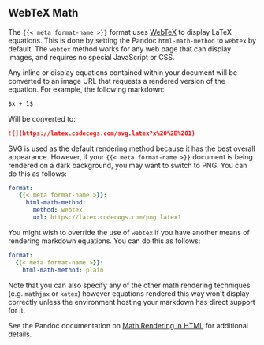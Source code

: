 ## WebTeX Math

The `{{< meta format-name >}}` format uses [WebTeX](https://github.com/KTHse/webtex) to display LaTeX equations. This is done by setting the Pandoc `html-math-method` to `webtex` by default. The `webtex` method works for any web page that can display images, and requires no special JavaScript or CSS.

Any inline or display equations contained within your document will be converted to an image URL that requests a rendered version of the equation. For example, the following markdown:

``` markdown
$x + 1$
```

Will be converted to:

``` markdown
![](https://latex.codecogs.com/svg.latex?x%20%2B%201)
```

SVG is used as the default rendering method because it has the best overall appearance. However, if your `{{< meta format-name >}}` document is being rendered on a dark background, you may want to switch to PNG. You can do this as follows:

``` yaml
format:
   {{< meta format-name >}}:
     html-math-method: 
       method: webtex
       url: https://latex.codecogs.com/png.latex?
```

You might wish to override the use of `webtex` if you have another means of rendering markdown equations. You can do this as follows:

``` yaml
format:
  {{< meta format-name >}}:
    html-math-method: plain
```

Note that you can also specify any of the other math rendering techniques (e.g. `mathjax` or `katex`) however equations rendered this way won't display correctly unless the environment hosting your markdown has direct support for it.

See the Pandoc documentation on [Math Rendering in HTML](https://pandoc.org/MANUAL.html#math-rendering-in-html) for additional details.
